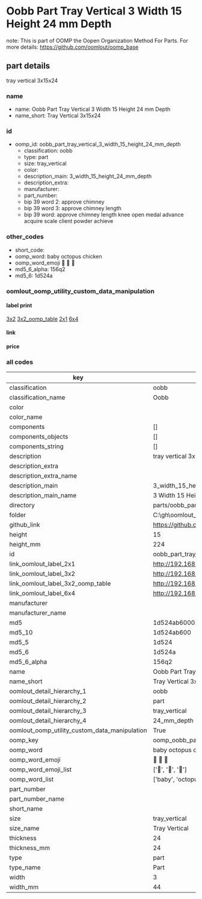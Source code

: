 # Oobb Part Tray Vertical 3 Width 15 Height 24 mm Depth  

note: This is part of OOMP the Oopen Organization Method For Parts. For more details: https://github.com/oomlout/oomp_base

##  part details
  



tray vertical 3x15x24



### name
* name: Oobb Part Tray Vertical 3 Width 15 Height 24 mm Depth
* name_short: Tray Vertical 3x15x24 
### id
* oomp_id: oobb_part_tray_vertical_3_width_15_height_24_mm_depth
  * classification: oobb
  * type: part
  * size: tray_vertical
  * color: 
  * description_main: 3_width_15_height_24_mm_depth
  * description_extra: 
  * manufacturer: 
  * part_number: 
  * bip 39 word 2: approve chimney
  * bip 39 word 3: approve chimney length
  * bip 39 word: approve chimney length knee open medal advance acquire scale client powder achieve

### other_codes
* short_code: 
* oomp_word: baby octopus chicken
* oomp_word_emoji :baby: :octopus: :chicken:
* md5_6_alpha: 156q2
* md5_6: 1d524a






### oomlout_oomp_utility_custom_data_manipulation
#### label print
[3x2](http://192.168.1.245:1112/?label=oomp%20156q2)
[3x2_oomp_table](http://192.168.1.108:1112/?label=oomp%20156q2)
[2x1](http://192.168.1.242:1112/?label=oomp%20156q2)
[6x4](http://192.168.1.55:1112/?label=oomp%20156q2)    

#### link

                              

#### price







### all codes 
| key | value |  
| --- | --- |  
| classification | oobb |  
| classification_name | Oobb |  
| color |  |  
| color_name |  |  
| components | [] |  
| components_objects | [] |  
| components_string | [] |  
| description | tray vertical 3x15x24 |  
| description_extra |  |  
| description_extra_name |  |  
| description_main | 3_width_15_height_24_mm_depth |  
| description_main_name | 3 Width 15 Height 24 mm Depth |  
| directory | parts/oobb_part_tray_vertical_3_width_15_height_24_mm_depth |  
| folder | C:\gh\oomlout_oobb_version_4_generated_parts\parts\oobb_part_tray_vertical_3_width_15_height_24_mm_depth |  
| github_link | https://github.com/oomlout/oomlout_oomp_part_src/tree/main/parts/oobb_part_tray_vertical_3_width_15_height_24_mm_depth |  
| height | 15 |  
| height_mm | 224 |  
| id | oobb_part_tray_vertical_3_width_15_height_24_mm_depth |  
| link_oomlout_label_2x1 | http://192.168.1.242:1112/?label=oomp%20156q2 |  
| link_oomlout_label_3x2 | http://192.168.1.245:1112/?label=oomp%20156q2 |  
| link_oomlout_label_3x2_oomp_table | http://192.168.1.108:1112/?label=oomp%20156q2 |  
| link_oomlout_label_6x4 | http://192.168.1.55:1112/?label=oomp%20156q2 |  
| manufacturer |  |  
| manufacturer_name |  |  
| md5 | 1d524ab60002207e294d97b9000a0056 |  
| md5_10 | 1d524ab600 |  
| md5_5 | 1d524 |  
| md5_6 | 1d524a |  
| md5_6_alpha | 156q2 |  
| name | Oobb Part Tray Vertical 3 Width 15 Height 24 mm Depth |  
| name_short | Tray Vertical 3x15x24  |  
| oomlout_detail_hierarchy_1 | oobb |  
| oomlout_detail_hierarchy_2 | part |  
| oomlout_detail_hierarchy_3 | tray_vertical |  
| oomlout_detail_hierarchy_4 | 24_mm_depth |  
| oomlout_oomp_utility_custom_data_manipulation | True |  
| oomp_key | oomp_oobb_part_tray_vertical_3_width_15_height_24_mm_depth |  
| oomp_word | baby octopus chicken |  
| oomp_word_emoji | :baby: :octopus: :chicken: |  
| oomp_word_emoji_list | [':baby:', ':octopus:', ':chicken:'] |  
| oomp_word_list | ['baby', 'octopus', 'chicken'] |  
| part_number |  |  
| part_number_name |  |  
| short_name |  |  
| size | tray_vertical |  
| size_name | Tray Vertical |  
| thickness | 24 |  
| thickness_mm | 24 |  
| type | part |  
| type_name | Part |  
| width | 3 |  
| width_mm | 44 |  
